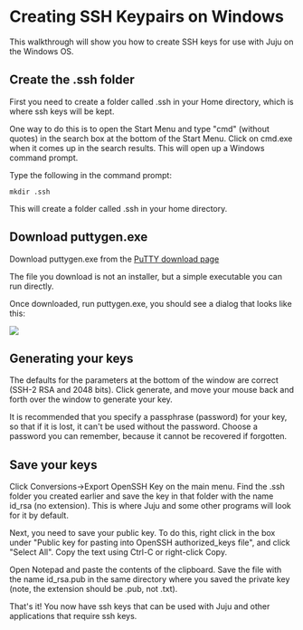 # Creating SSH Keypairs on Windows

This walkthrough will show you how to create SSH keys for use with Juju on the
Windows OS.

## Create the .ssh folder

First you need to create a folder called .ssh in your Home directory, which is
where ssh keys will be kept.

One way to do this is to open the Start Menu and type "cmd" (without quotes) in
the search box at the bottom of the Start Menu. Click on cmd.exe when it comes
up in the search results. This will open up a Windows command prompt.

Type the following in the command prompt:

    mkdir .ssh

This will create a folder called .ssh in your home directory.

## Download puttygen.exe

Download puttygen.exe from the [PuTTY download
page](http://www.chiark.greenend.org.uk/~sgtatham/putty/download.html)

The file you download is not an installer, but a simple executable you can run
directly.

Once downloaded, run puttygen.exe, you should see a dialog that looks like this:

![](media/puttygen.png)

## Generating your keys

The defaults for the parameters at the bottom of the window are correct (SSH-2
RSA and 2048 bits). Click generate, and move your mouse back and forth over the
window to generate your key.

It is recommended that you specify a passphrase (password) for your key, so
that if it is lost, it can't be used without the password. Choose a password you
can remember, because it cannot be recovered if forgotten.

## Save your keys

Click Conversions->Export OpenSSH Key on the main menu. Find the .ssh folder
you created earlier and save the key in that folder with the name id_rsa (no
extension). This is where Juju and some other programs will look for it by
default.

Next, you need to save your public key. To do this, right click in the box under
"Public key for pasting into OpenSSH authorized_keys file", and click "Select All".
Copy the text using Ctrl-C or right-click Copy.

Open Notepad and paste the contents of the clipboard. Save the file with the
name id_rsa.pub in the same directory where you saved the private key (note,
the extension should be .pub, not .txt).

That's it! You now have ssh keys that can be used with Juju and other
applications that require ssh keys.
